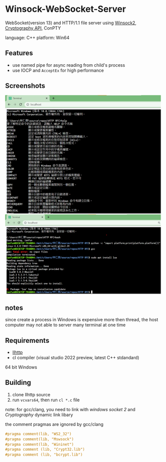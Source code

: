 # Winsock-WebSocket-Server

WebSocket(version 13) and HTTP/1.1 file server using [Winsock2](https://docs.microsoft.com/en-us/windows/win32/winsock/windows-sockets-start-page-2), [Cryptography API](https://docs.microsoft.com/en-us/windows/win32/seccng/cng-portal), ConPTY

language: C++
platform: Win64

## Features

* use named pipe for async reading from child's process
* use IOCP and `AcceptEx` for high performance

## Screenshots

![windows command prompt](cmd.png)
![wsl bash](bash.png)

## notes

since create a process in Windows is expensive more then thread, the host computer may not able to server many terminal at one time

## Requirements

* [llhttp](https://github.com/nodejs/node/tree/master/deps/llhttp)
* cl compiler (visual studio 2022 preview, latest C++ stdandard)

64 bit Windows

## Building

1. clone llhttp source
2. run `vcvars64`, then run `cl *.c` file

note: for gcc/clang, you need to link with *windows socket 2* and *Cryptography* dynamic link libary

the comment pragmas are ignored by gcc/clang

```C++
#pragma comment(lib, "WS2_32")
#pragma comment(lib, "Mswsock")
#pragma comment(lib, "Wininet")
#pragma comment (lib, "Crypt32.lib")
#pragma comment (lib, "bcrypt.lib")
```
